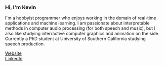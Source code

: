 ### Hi, I'm Kevin

I'm a hobbyist programmer who enjoys working in the domain of real-time applications and machine learning. I am passionate about interpretable methods in computer audio processing (for both speech and music), but I also like studying interractive computer graphics and animation on the side. Currently a PhD student at University of Southern California studying speech production.

<a href="https://origamijr.github.io/">Website</a>\
<a href="https://www.linkedin.com/in/kevin-yinjan-huang/">LinkedIn</a>
